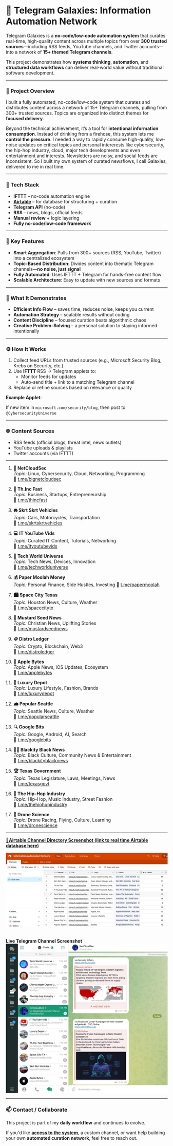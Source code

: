 # 🔄 Telegram Galaxies: Information Automation Network

Telegram Galaxies is a **no-code/low-code automation system** that curates real-time, high-quality content across multiple topics from over **300 trusted sources**—including RSS feeds, YouTube channels, and Twitter accounts—into a network of **15+ themed Telegram channels**.

This project demonstrates how **systems thinking**, **automation**, and **structured data workflows** can deliver real-world value without traditional software development.

---

### 📌 Project Overview

I built a fully automated, no-code/low-code system that curates and distributes content across a network of 15+ Telegram channels, pulling from 300+ trusted sources. Topics are organized into distinct themes for **focused delivery**.

Beyond the technical achievement, it’s a tool for **intentional information consumption**. Instead of drinking from a firehose, this system lets me **control the pressure**. I needed a way to rapidly consume high-quality, low-noise updates on critical topics and personal intererests like cybersecurity, the hip-hop industry, cloud, major tech developments and even entertainment and interests. Newsletters are noisy, and social feeds are inconsistent. So I built my own system of curated newsflows, I call Galaxies, delivered to me in real time.

---

### 🧰 Tech Stack

* **IFTTT** – no-code automation engine
* **[Airtable](https://airtable.com/app05bkDJYe0QlzpQ/shrc39DY82sHIMNj4)** – for database for structuring + curation
* **Telegram API** (no-code)
* **RSS** – news, blogs, official feeds
* **Manual review** + logic layering
* **Fully no-code/low-code framework**

---

### 🔧 Key Features

- **Smart Aggregation**: Pulls from 300+ sources (RSS, YouTube, Twitter) into a centralized ecosystem
- **Topic-Based Distribution**: Divides content into thematic Telegram channels—**no noise, just signal**
- **Fully Automated**: Uses IFTTT + Telegram for hands-free content flow
- **Scalable Architecture**: Easy to update with new sources and formats

---

### 🧠 What It Demonstrates

- **Efficient Info Flow** – saves time, reduces noise, keeps you current
- **Automation Strategy** – scalable results without coding
- **Content Discipline** – focused curation beats algorithmic chaos
- **Creative Problem-Solving** – a personal solution to staying informed intentionally

---

### ⚙️ How It Works

1. Collect feed URLs from trusted sources (e.g., Microsoft Security Blog, Krebs on Security, etc.)
2. Use **IFTTT** RSS → Telegram applets to:
    - Monitor feeds for updates
    - Auto-send title + link to a matching Telegram channel
3. Replace or refine sources based on relevance or quality

**Example Applet**:

If new item in `microsoft.com/security/blog`, then post to `@CybersecurityUniverse`

---

### 🌐 Content Sources

- RSS feeds (official blogs, threat intel, news outlets)
- YouTube uploads & playlists
- Twitter accounts (via IFTTT)

---

1. **📡 NetCloudSec**<br>
   *Topic:* Linux, Cybersecurity, Cloud, Networking, Programming<br>
   🔗 [t.me/bignetcloudsec](https://t.me/bignetcloudsec)

2. **💼 Th.Inc Fast**<br>
   *Topic:* Business, Startups, Entrepreneurship<br>
   🔗 [t.me/thincfast](https://t.me/thincfast)

3. **🚘 Skrt Skrt Vehicles**<br>
   *Topic:* Cars, Motorcycles, Transportation<br>
   🔗 [t.me/skrtskrtvehicles](https://t.me/skrtskrtvehicles)

4. **💻 IT YouTube Vids**<br>
   *Topic:* Curated IT Content, Tutorials, Networking<br>
   🔗 [t.me/ityoutubevids](https://t.me/ityoutubevids)

5. **📱 Tech World Universe**<br>
   *Topic:* Tech News, Devices, Innovation<br>
   🔗 [t.me/techworlduniverse](https://t.me/techworlduniverse)

6. **💰 Paper Moolah Money**<br>
   *Topic:* Personal Finance, Side Hustles, Investing
   🔗 [t.me/papermoolah](https://t.me/papermoolah)

7. **🏙️ Space City Texas**<br>
   *Topic:* Houston News, Culture, Weather<br>
   🔗 [t.me/spacecitytx](https://t.me/spacecitytx)

8. **📰 Mustard Seed News**<br>
   *Topic:* Christian News, Uplifting Stories<br>
   🔗 [t.me/mustardseednews](https://t.me/mustardseednews)

9. **🪙 Distro Ledger**<br>
   *Topic:* Crypto, Blockchain, Web3<br>
   🔗 [t.me/distroledger](https://t.me/distroledger)

10. **🍏 Apple Bytes**<br>
    *Topic:* Apple News, iOS Updates, Ecosystem<br>
    🔗 [t.me/applebytes](https://t.me/applebytes)

11. **💎 Luxury Depot**<br>
    *Topic:* Luxury Lifestyle, Fashion, Brands<br>
    🔗 [t.me/luxurydepot](https://t.me/luxurydepot)

12. **🌧️ Popular Seattle**<br>
    *Topic:* Seattle News, Culture, Weather<br>
    🔗 [t.me/popularseattle](https://t.me/popularseattle)

13. **🔍 Google Bits**<br>
    *Topic:* Google, Android, AI, Search<br>
    🔗 [t.me/googlebits](https://t.me/googlebits)

14. **✊🏿 Blackity Black News**<br>
    *Topic:* Black Culture, Community News & Entertainment<br>
    🔗 [t.me/blackityblacknews](https://t.me/blackityblacknews)

15. **🏆 Texas Government**<br>
    *Topic:* Texas Legislature, Laws, Meetings, News<br>
    🔗 [t.me/texasgovt](https://t.me/texasgovt)

16. **🎤 The Hip-Hop Industry**<br>
    *Topic:* Hip-Hop, Music Industry, Street Fashion<br>
    🔗 [t.me/thehiphopindustry](https://t.me/thehiphopindustry)

17. **🚁 Drone Science**<br>
    *Topic:* Drone Racing, Flying, Culture, Learning<br>
    🔗 [t.me/dronescience](https://t.me/dronescience)

---

**[🔗Airtable Channel Directory Screenshot (link to real time Airtable database here) ](https://airtable.com/app05bkDJYe0QlzpQ/shrc39DY82sHIMNj4)** <br>  

![Information Automation Airtable Screenshot](images/airtable-info-automation-screenshot.jpg)<br>
<br>

**Live Telegram Channel Screenshot** <br>
![Telegram Channels Screenshot](images/info-auto-telegram-rss-project-screenshot.jpg)<br>

---

### 📫 Contact / Collaborate

This project is part of my **daily workflow** and continues to evolve.

If you'd like [**access to the system**](https://airtable.com/app05bkDJYe0QlzpQ/shrc39DY82sHIMNj4), a custom channel, or want help building your own **automated curation network**, feel free to reach out.
